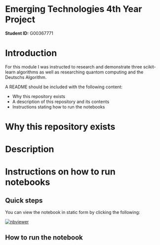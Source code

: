 # Emerging Technologies 4th Year Project

**Student ID:** G00367771

# Introduction
For this module I was instructed to research and demonstrate three scikit-learn algorithms as well as researching quantom computing and the Deutschs Algorithm.

A README should be included with the following content:

* Why this repository exists
* A description of this repository and its contents
* Instructions stating how to run the notebooks



# Why this repository exists



# Description



# Instructions on how to run notebooks

## Quick steps
You can view the notebook in static form by clicking the following:

[![nbviewer](https://raw.githubusercontent.com/jupyter/design/master/logos/Badges/nbviewer_badge.svg)](https://nbviewer.org/github/johngroves1/Emerging-Technologies-Project/blob/main/scikit-learn.ipynb)

## How to run the notebook


